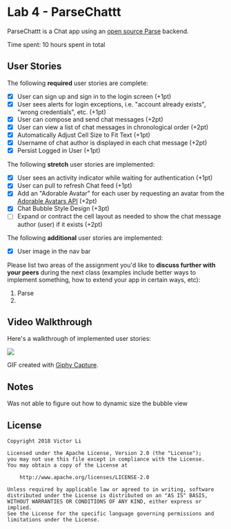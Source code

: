 # Lab 4 - ParseChattt

ParseChattt is a Chat app using an [open source Parse](http://parseplatform.org/) backend.

Time spent: 10 hours spent in total

## User Stories

The following **required** user stories are complete:

- [x] User can sign up and sign in to the login screen (+1pt)
- [x] User sees alerts for login exceptions, i.e. "account already exists", "wrong credentials", etc. (+1pt)
- [x] User can compose and send chat messages (+2pt)
- [x] User can view a list of chat messages in chronological order (+2pt)
- [x] Automatically Adjust Cell Size to Fit Text (+1pt)
- [x] Username of chat author is displayed in each chat message (+2pt)
- [x] Persist Logged in User (+1pt)

The following **stretch** user stories are implemented:

- [x] User sees an activity indicator while waiting for authentication (+1pt)
- [x] User can pull to refresh Chat feed (+1pt)
- [x] Add an "Adorable Avatar" for each user by requesting an avatar from the [Adorable Avatars API](https://github.com/adorableio/avatars-api) (+2pt)
- [x] Chat Bubble Style Design (+3pt)
- [ ] Expand or contract the cell layout as needed to show the chat message author (user) if it exists (+2pt)

The following **additional** user stories are implemented:

- [x] User image in the nav bar

Please list two areas of the assignment you'd like to **discuss further with your peers** during the next class (examples include better ways to implement something, how to extend your app in certain ways, etc):

1. Parse
2.

## Video Walkthrough

Here's a walkthrough of implemented user stories:

![](https://github.com/Li-Victor/ParseChattt/blob/master/1.gif)

GIF created with [Giphy Capture](https://giphy.com/apps/giphycapture).

## Notes

Was not able to figure out how to dynamic size the bubble view

## License

    Copyright 2018 Victor Li

    Licensed under the Apache License, Version 2.0 (the "License");
    you may not use this file except in compliance with the License.
    You may obtain a copy of the License at

        http://www.apache.org/licenses/LICENSE-2.0

    Unless required by applicable law or agreed to in writing, software
    distributed under the License is distributed on an "AS IS" BASIS,
    WITHOUT WARRANTIES OR CONDITIONS OF ANY KIND, either express or implied.
    See the License for the specific language governing permissions and
    limitations under the License.